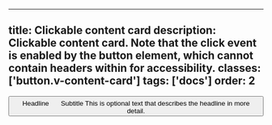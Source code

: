 <!--
 *              © 2025 Visa
 *
 * Licensed under the Apache License, Version 2.0 (the "License");
 * you may not use this file except in compliance with the License.
 * You may obtain a copy of the License at
 *
 *         http://www.apache.org/licenses/LICENSE-2.0
 *
 * Unless required by applicable law or agreed to in writing, software
 * distributed under the License is distributed on an "AS IS" BASIS,
 * WITHOUT WARRANTIES OR CONDITIONS OF ANY KIND, either express or implied.
 * See the License for the specific language governing permissions and
 * limitations under the License.
 *
 -->
---
title: Clickable content card 
description: Clickable content card. Note that the click event is enabled by the button element, which cannot contain headers within for accessibility. 
classes: ['button.v-content-card']
tags: ['docs']
order: 2
---

<button class="v-content-card">
  <span class="v-content-card-body v-flex v-flex-col v-flex-grow v-gap-4 v-align-items-start">
    <span class="v-content-card-title v-typography-headline-4 v-content-card-title-link v-flex v-align-items-center">
      Headline
      <svg class="v-icon v-icon-tiny v-icon-move" height="16" viewbox="0 0 16 16" width="16">
        <use href="#visa-chevron-link-tiny">
        </use>
      </svg>
    </span>
    <span class="v-content-card-subtitle v-typography-subtitle-3">
      Subtitle
    </span>
    <span class="v-typography-body-2 v-pt-4">
      This is optional text that describes the headline in more detail.
    </span>
  </span>
</button>
